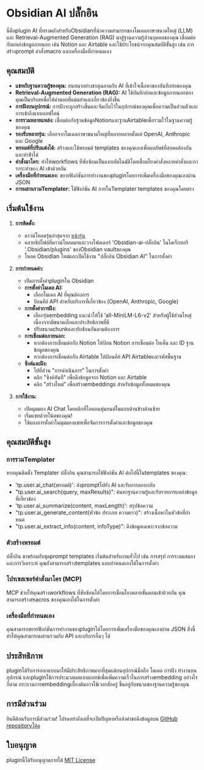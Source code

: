 # Obsidian AI ปลั๊กอิน

นี่คือplugin AI ที่ทรงพลังสําหรับObsidianที่นําความสามารถของโมเดลภาษาขนาดใหญ่ (LLM) และ Retrieval-Augmented Generation (RAG) มาสู่ฐานความรู้ส่วนบุคคลของคุณ เชื่อมต่อกับแหล่งข้อมูลภายนอก เช่น Notion และ Airtable และใช้ประโยชน์จากคุณสมบัติขั้นสูง เช่น การสร้างprompt คําสั่งmacro และเครื่องมือที่กําหนดเอง

## คุณสมบัติ

- **แชทกับฐานความรู้ของคุณ:** สนทนาอย่างชาญฉลาดกับ AI ที่เข้าใจเนื้อหาของบันทึกย่อของคุณ
- **Retrieval-Augmented Generation (RAG):** AI ใช้บันทึกย่อและข้อมูลภายนอกของคุณเป็นบริบทเพื่อให้คําตอบที่แม่นยําและเกี่ยวข้องยิ่งขึ้น
- **การฝังบนอุปกรณ์:** การฝังจะถูกสร้างขึ้นและจัดเก็บไว้ในอุปกรณ์ของคุณเพื่อความเป็นส่วนตัวและการเข้าถึงแบบออฟไลน์
- **การรวมหลายแหล่ง:** เชื่อมต่อกับฐานข้อมูลNotionและฐานAirtableเพื่อรวมไว้ในฐานความรู้ของคุณ
- **รองรับหลายรุ่น:** เลือกจากโมเดลภาษาขนาดใหญ่ที่หลากหลายตั้งแต่ OpenAI, Anthropic และ Google
- **พรอมต์ที่ปรับแต่งได้:** สร้างและใช้พรอมต์ templates ของคุณเองเพื่อผลลัพธ์ที่สอดคล้องกันและทําซ้ําได้
- **คําสั่งมาโคร:** ทําให้workflows ที่ซับซ้อนเป็นแบบอัตโนมัติโดยเชื่อมโยงคําสั่งหลายคําสั่งและการกระทําของ AI เข้าด้วยกัน
- **เครื่องมือที่กําหนดเอง:** ขยายฟังก์ชันการทํางานของpluginโดยการเพิ่มเครื่องมือของคุณเองผ่าน JSON
- **การผสานรวมTemplater:** ใช้ฟังก์ชัน AI ภายในTemplater templates ของคุณโดยตรง

## เริ่มต้นใช้งาน

1. **การติดตั้ง:**
   - ดาวน์โหลดรุ่นล่าสุดจาก [หน้ารุ่น](https://GitHub.com/your-username/Obsidian-ai-ปลั๊กอิน/releases)
   - คลายซิปไฟล์ที่ดาวน์โหลดมาและวางโฟลเดอร์ 'Obsidian-ai-ปลั๊กอิน' ในไดเร็กทอรี '.Obsidian/plugins' ของObsidian vaultของคุณ
   - โหลด Obsidian ใหม่และเปิดใช้งาน "ปลั๊กอิน Obsidian AI" ในการตั้งค่า

2. **การกําหนดค่า:**
   - เปิดการตั้งค่าpluginใน Obsidian
   - **การตั้งค่าโมเดล AI:**
     - เลือกโมเดล AI ที่คุณต้องการ
     - ป้อนคีย์ API สําหรับบริการที่เกี่ยวข้อง (OpenAI, Anthropic, Google)
   - **การตั้งค่าการฝัง:**
     - เลือกรุ่นembedding แนะนําให้ใช้ 'all-MiniLM-L6-v2' สําหรับผู้ใช้ส่วนใหญ่เนื่องจากมีขนาดเล็กและประสิทธิภาพที่ดี
     - ปรับขนาดchunkและทับซ้อนกันตามต้องการ
   - **การเชื่อมต่อภายนอก:**
     - หากต้องการเชื่อมต่อกับ Notion ให้ป้อน Notion การเชื่อมต่อ โทเค็น และ ID ฐานข้อมูลของคุณ
     - หากต้องการเชื่อมต่อกับ Airtable ให้ป้อนคีย์ API Airtableและรหัสพื้นฐาน
   - **ซิงค์และฝัง:**
     - ไปที่ส่วน "การดําเนินการ" ในการตั้งค่า
     - คลิก "ซิงค์ทันที" เพื่อดึงข้อมูลจาก Notion และ Airtable
     - คลิก "สร้างใหม่" เพื่อสร้างembeddings สําหรับข้อมูลทั้งหมดของคุณ

3. **การใช้งาน:**
   - เปิดมุมมอง AI Chat โดยคลิกที่ไอคอนหุ่นยนต์ในแถบด้านข้างด้านซ้าย
   - เริ่มแชทด้วยโน้ตของคุณ!
   - ใช้แผงการตั้งค่าในมุมมองแชทเพื่อจัดการการตั้งค่าและข้อมูลของคุณ

## คุณสมบัติขั้นสูง

### การรวมTemplater

หากคุณติดตั้ง Templater ปลั๊กอิน คุณสามารถใช้ฟังก์ชัน AI ต่อไปนี้ในtemplates ของคุณ:

- 'tp.user.ai_chat(พรอมต์)': ส่งpromptไปยัง AI และรับการตอบกลับ
- "tp.user.ai_search(query, maxResults)": ค้นหาฐานความรู้และรับรายการแหล่งข้อมูลที่เกี่ยวข้อง
- 'tp.user.ai_summarize(content, maxLength)': สรุปข้อความ
- "tp.user.ai_generate_content(หัวข้อ ประเภท ความยาว)": สร้างเนื้อหาในหัวข้อที่กําหนด
- "tp.user.ai_extract_info(content, infoType)": ดึงข้อมูลเฉพาะจากข้อความ

### ตัวสร้างพรอมต์

ปลั๊กอิน มาพร้อมกับชุดprompt templates เริ่มต้นสําหรับงานทั่วไป เช่น การสรุป การระดมสมอง และการวิเคราะห์ คุณยังสามารถสร้างtemplates แบบกําหนดเองได้ในการตั้งค่า

### โปรเซสเซอร์คําสั่งมาโคร (MCP)

MCP ช่วยให้คุณสร้างworkflows ที่ซับซ้อนได้โดยการเชื่อมโยงหลายขั้นตอนเข้าด้วยกัน คุณสามารถสร้างmacros ของคุณเองได้ในการตั้งค่า

### เครื่องมือที่กําหนดเอง

คุณสามารถขยายฟังก์ชันการทํางานของpluginได้โดยการเพิ่มเครื่องมือของคุณเองผ่าน JSON สิ่งนี้ทําให้คุณสามารถผสานรวมกับ API และบริการอื่นๆ ได้

## ประสิทธิภาพ

pluginได้รับการออกแบบมาให้มีประสิทธิภาพมากที่สุดแม้บนอุปกรณ์มือถือ โมเดล การฝัง ทํางานบนอุปกรณ์ และpluginใช้การประมวลผลแบบแบทช์เพื่อเพิ่มความเร็วในการสร้างembedding อย่างไรก็ตาม กระบวนการembeddingเบื้องต้นอาจใช้เวลาสักครู่ ขึ้นอยู่กับขนาดของฐานความรู้ของคุณ

## การมีส่วนร่วม

ยินดีต้อนรับการมีส่วนร่วม! โปรดอย่าลังเลที่จะเปิดปัญหาหรือส่งคําขอดึงข้อมูลบน [GitHub repositoryโค้ด](https://GitHub.com/your-username/Obsidian-ai-ปลั๊กอิน)

## ใบอนุญาต

pluginนี้ได้รับอนุญาตภายใต้ [MIT License](LICENSE)
